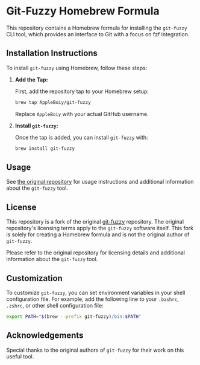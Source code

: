 # Git-Fuzzy Homebrew Formula

This repository contains a Homebrew formula for installing the `git-fuzzy` CLI tool, which provides an interface to Git with a focus on fzf integration. 

## Installation Instructions

To install `git-fuzzy` using Homebrew, follow these steps:

1. **Add the Tap:**

   First, add the repository tap to your Homebrew setup:

   ```sh
   brew tap AppleBoiy/git-fuzzy
   ```

   Replace `AppleBoiy` with your actual GitHub username.

2. **Install `git-fuzzy`:**

   Once the tap is added, you can install `git-fuzzy` with:

   ```sh
   brew install git-fuzzy
   ```

## Usage

See [the original repository](https://github.com/bigH/git-fuzzy) for usage instructions and additional information about the `git-fuzzy` tool.

## License

This repository is a fork of the original [git-fuzzy](https://github.com/bigH/git-fuzzy) repository. The original repository's licensing terms apply to the `git-fuzzy` software itself. This fork is solely for creating a Homebrew formula and is not the original author of `git-fuzzy`.

Please refer to the original repository for licensing details and additional information about the `git-fuzzy` tool.

## Customization

To customize `git-fuzzy`, you can set environment variables in your shell configuration file. For example, add the following line to your `.bashrc`, `.zshrc`, or other shell configuration file:

```sh
export PATH="$(brew --prefix git-fuzzy)/bin:$PATH"
```

## Acknowledgements

Special thanks to the original authors of `git-fuzzy` for their work on this useful tool.

